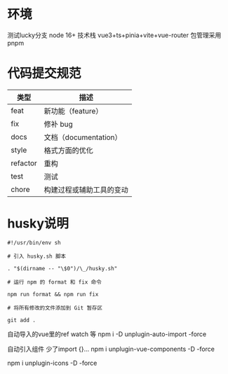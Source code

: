 # 环境

测试lucky分支
node 16+
技术栈 vue3+ts+pinia+vite+vue-router
包管理采用pnpm

# 代码提交规范

| 类型     | 描述                     |
| -------- | ------------------------ |
| feat     | 新功能（feature）        |
| fix      | 修补 bug                 |
| docs     | 文档（documentation）    |
| style    | 格式方面的优化           |
| refactor | 重构                     |
| test     | 测试                     |
| chore    | 构建过程或辅助工具的变动 |

# husky说明

```shell
#!/usr/bin/env sh

# 引入 husky.sh 脚本

. "$(dirname -- "\$0")/\_/husky.sh"

# 运行 npm 的 format 和 fix 命令

npm run format && npm run fix

# 将所有修改的文件添加到 Git 暂存区

git add .

```

自动导入的vue里的ref watch 等
npm i -D unplugin-auto-import -force

自动引入组件 少了import {}...
npm i unplugin-vue-components -D -force

npm i unplugin-icons -D -force
